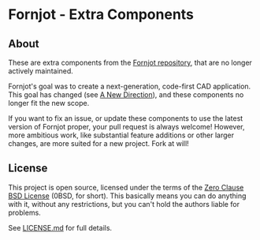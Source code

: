 # Fornjot - Extra Components

## About

These are extra components from the [Fornjot repository](https://github.com/hannobraun/fornjot), that are no longer actively maintained.

Fornjot's goal was to create a next-generation, code-first CAD application. This goal has changed (see [A New Direction](https://www.fornjot.app/blog/a-new-direction/)), and these components no longer fit the new scope.

If you want to fix an issue, or update these components to use the latest version of Fornjot proper, your pull request is always welcome! However, more ambitious work, like substantial feature additions or other larger changes, are more suited for a new project. Fork at will!


## License

This project is open source, licensed under the terms of the [Zero Clause BSD License] (0BSD, for short). This basically means you can do anything with it, without any restrictions, but you can't hold the authors liable for problems.

See [LICENSE.md] for full details.

[`fj`]: https://crates.io/crates/fj
[Zero Clause BSD License]: https://opensource.org/licenses/0BSD
[LICENSE.md]: LICENSE.md
